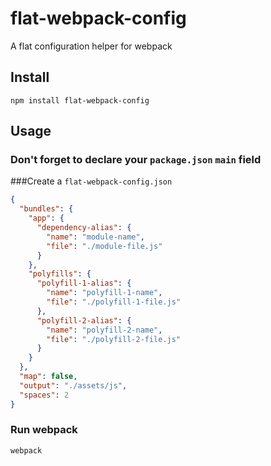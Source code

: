 # flat-webpack-config
A flat configuration helper for webpack

## Install

`npm install flat-webpack-config`

## Usage

### Don't forget to declare your `package.json` `main` field

###Create a `flat-webpack-config.json`

```json
{
  "bundles": {
    "app": {
      "dependency-alias": {
        "name": "module-name",
        "file": "./module-file.js"
      }
    },
    "polyfills": {
      "polyfill-1-alias": {
        "name": "polyfill-1-name",
        "file": "./polyfill-1-file.js"
      },
      "polyfill-2-alias": {
        "name": "polyfill-2-name",
        "file": "./polyfill-2-file.js"
      }
    }
  },
  "map": false,
  "output": "./assets/js",
  "spaces": 2
}
```

### Run webpack

`webpack`